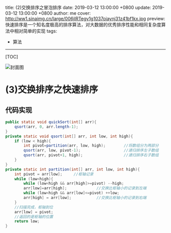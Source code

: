 title:  (2)交换排序之冒泡排序
date: 2019-03-12 13:00:00 +0800
update: 2019-03-12 13:00:00 +0800
author: me
cover: http://ww1.sinaimg.cn/large/006jIRTegy1g1037oiaynj31z41bf1kx.jpg
preview:  快速排序是一个知名度极高的排序算法，对大数据的优秀排序性能和相同复杂度算法中相对简单的实现
tags:

  -  算法

---



[TOC]

![封面图](http://ww1.sinaimg.cn/large/006jIRTegy1g1037oiaynj31z41bf1kx.jpg)

# (3)交换排序之快速排序

## 代码实现

```java
public static void quickSort(int[] arr){
    qsort(arr, 0, arr.length-1);
}
private static void qsort(int[] arr, int low, int high){
    if (low < high){
        int pivot=partition(arr, low, high);        //将数组分为两部分
        qsort(arr, low, pivot-1);                   //递归排序左子数组
        qsort(arr, pivot+1, high);                  //递归排序右子数组
    }
}
private static int partition(int[] arr, int low, int high){
    int pivot = arr[low];     //枢轴记录
    while (low<high){
        while (low<high && arr[high]>=pivot) --high;
        arr[low]=arr[high];             //交换比枢轴小的记录到左端
        while (low<high && arr[low]<=pivot) ++low;
        arr[high] = arr[low];           //交换比枢轴小的记录到右端
    }
    //扫描完成，枢轴到位
    arr[low] = pivot;
    //返回的是枢轴的位置
    return low;
}
```

